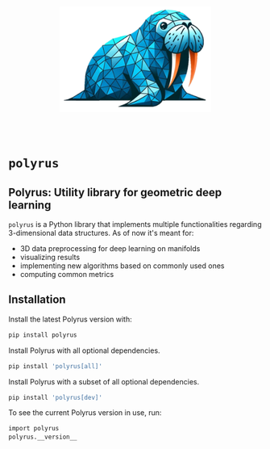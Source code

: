 <h1 align="center">
<img src="https://raw.githubusercontent.com/bensch98/polyrus/main/docs/source/_static/img/polyrus_logo.png" width="300">
</h1><br>

# `polyrus`

## Polyrus: Utility library for geometric deep learning

`polyrus` is a Python library that implements multiple functionalities regarding 3-dimensional data structures.
As of now it's meant for:
- 3D data preprocessing for deep learning on manifolds
- visualizing results
- implementing new algorithms based on commonly used ones
- computing common metrics

## Installation

Install the latest Polyrus version with:
```bash
pip install polyrus
```

Install Polyrus with all optional dependencies.
```bash
pip install 'polyrus[all]'
```

Install Polyrus with a subset of all optional dependencies.
```bash
pip install 'polyrus[dev]'
```

To see the current Polyrus version in use, run:
```bash
import polyrus
polyrus.__version__
```
